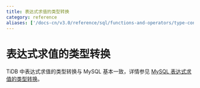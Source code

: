 ```yaml
---
title: 表达式求值的类型转换
category: reference
aliases: ['/docs-cn/v3.0/reference/sql/functions-and-operators/type-conversion/','/docs-cn/sql/type-conversion-in-expression-evaluation/']
---
```


# 表达式求值的类型转换

TiDB 中表达式求值的类型转换与 MySQL 基本一致，详情参见 [MySQL 表达式求值的类型转换](https://dev.mysql.com/doc/refman/5.7/en/type-conversion.html)。
